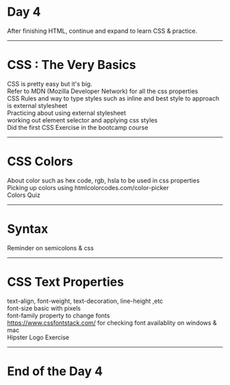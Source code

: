 # Day 4

After finishing HTML, continue and expand to learn CSS & practice.
<hr>

# CSS : The Very Basics

CSS is pretty easy but it's big. <br>
Refer to MDN (Mozilla Developer Network) for all the css properties <br>
CSS Rules and way to type styles such as inline and best style to approach is external stylesheet<br>
Practicing about using external stylesheet <br>
working out element selector and applying css styles <br>
Did the first CSS Exercise in the bootcamp course <br>
<hr>

# CSS Colors

About color such as hex code, rgb, hsla to be used in css properties<br>
Picking up colors using htmlcolorcodes.com/color-picker <br>
Colors Quiz <br>
<hr>

# Syntax

Reminder on semicolons & css <br>
<hr>

# CSS Text Properties

text-align, font-weight, text-decoration, line-height ,etc <br>
font-size basic with pixels <br>
font-family property to change fonts <br>
https://www.cssfontstack.com/ for checking font availablity on windows & mac <br>
Hipster Logo Exercise <br>
<hr>

# End of the Day 4

